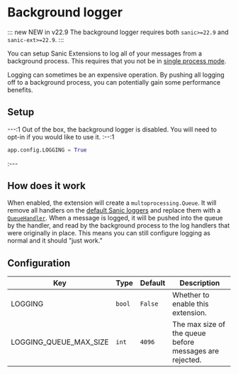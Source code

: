 # Background logger

::: new NEW in v22.9
The background logger requires both `sanic>=22.9` and `sanic-ext>=22.9`.
:::

You can setup Sanic Extensions to log all of your messages from a background process. This requires that you not be in [single process mode](../../guide/deployment/manager.md#single-process-mode).

Logging can sometimes be an expensive operation. By pushing all logging off to a background process, you can potentially gain some performance benefits.

## Setup

---:1 Out of the box, the background logger is disabled. You will need to opt-in if you would like to use it. :--:1
```python
app.config.LOGGING = True
```
:---

## How does it work

When enabled, the extension will create a `multoprocessing.Queue`. It will remove all handlers on the [default Sanic loggers](../../guide/best-practices/logging.md) and replace them with a [`QueueHandler`](https://docs.python.org/3/library/logging.handlers.html#queuehandler). When a message is logged, it will be pushed into the queue by the handler, and read by the background process to the log handlers that were originally in place. This means you can still configure logging as normal and it should "just work."

## Configuration

| Key                      | Type   | Default | Description                                             |
| ------------------------ | ------ | ------- | ------------------------------------------------------- |
| LOGGING                  | `bool` | `False` | Whether to enable this extension.                       |
| LOGGING_QUEUE_MAX_SIZE | `int`  | `4096`  | The max size of the queue before messages are rejected. |
